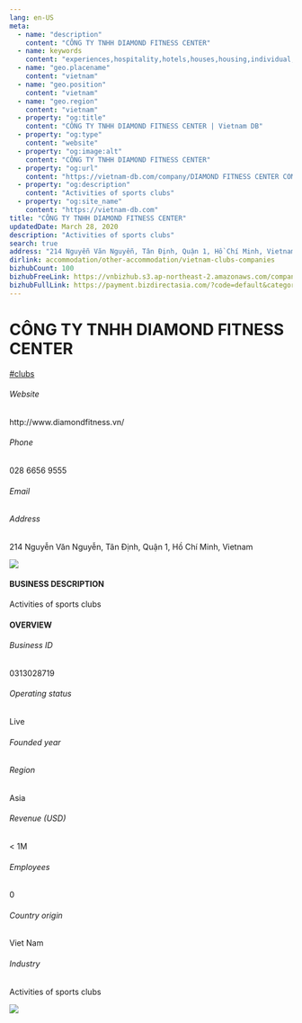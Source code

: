 ```yaml
---
lang: en-US
meta:
  - name: "description"
    content: "CÔNG TY TNHH DIAMOND FITNESS CENTER"
  - name: keywords
    content: "experiences,hospitality,hotels,houses,housing,individual,laptops,membership,residential,resort,resorts,speakers,spirits,virtual,wireless,wireless,wireless,vietnam-clubs-companies"
  - name: "geo.placename"
    content: "vietnam"
  - name: "geo.position"
    content: "vietnam"
  - name: "geo.region"
    content: "vietnam"
  - property: "og:title"
    content: "CÔNG TY TNHH DIAMOND FITNESS CENTER | Vietnam DB"
  - property: "og:type"
    content: "website"
  - property: "og:image:alt"
    content: "CÔNG TY TNHH DIAMOND FITNESS CENTER"
  - property: "og:url"
    content: "https://vietnam-db.com/company/DIAMOND FITNESS CENTER COMPANY LIMITED-2772056"
  - property: "og:description"
    content: "Activities of sports clubs"
  - property: "og:site_name"
    content: "https://vietnam-db.com"
title: "CÔNG TY TNHH DIAMOND FITNESS CENTER"
updatedDate: March 28, 2020
description: "Activities of sports clubs"
search: true
address: "214 Nguyễn Văn Nguyễn, Tân Định, Quận 1, Hồ Chí Minh, Vietnam"
dirlink: accommodation/other-accommodation/vietnam-clubs-companies
bizhubCount: 100
bizhubFreeLink: https://vnbizhub.s3.ap-northeast-2.amazonaws.com/companies/vietnam-clubs-companies_preview.xlsx
bizhubFullLink: https://payment.bizdirectasia.com/?code=default&category=bizhub&item=vietnam-clubs-companies&redirect=https://vietnam-db.com
---
```



<div class="bd-item">
    <div class="item-content">
        <div class="detail-title-wrap">
            <h1 class="detail-title">
                CÔNG TY TNHH DIAMOND FITNESS CENTER
            </h1>
        </div>
		<div class="detail-tagslist"><a href="/accommodation/other-accommodation/tags/clubs" class="detail-tagitem">#clubs</a></div>
        <h6 class="bd-label">Website</h6>
        <p>http://www.diamondfitness.vn/</p>
		<h6 class="bd-label">Phone</h6>
        <p>028 6656 9555</p>
        <h6 class="bd-label">Email</h6>
        <p><a class="textColorPrimary" href="#"></a></p>
        <h6 class="bd-label">Address</h6>
        <p>214 Nguyễn Văn Nguyễn, Tân Định, Quận 1, Hồ Chí Minh, Vietnam</p>
    </div>
</div>

<div class="banner-wrap text-center"><a href="" class="banner-link"><img src="/assets/vndb.com/BannerAds2.jpg" class="banner-img"></a></div>

<div class="bd-item">
    <div class="item-content">
        <h4 class="textColorPrimary item-title">BUSINESS DESCRIPTION</h4>
        <p>Activities of sports clubs</p>
    </div>
</div>

<div class="bd-item">
    <div class="item-content">
        <h4 class="textColorPrimary item-title">OVERVIEW</h4>
        <div class="item-info">
            <h6 class="bd-label">Business ID</h6>
            <p>0313028719</p>
        </div>
        <div class="item-info">
            <h6 class="bd-label">Operating status</h6>
            <p>Live<small class="bd-status_dot live"></small></p>
        </div>
        <div class="item-info">
            <h6 class="bd-label">Founded year</h6>
            <p></p>
        </div>
        <div class="item-info">
            <h6 class="bd-label">Region</h6>
            <p>Asia</p>
        </div>
        <div class="item-info">
            <h6 class="bd-label">Revenue (USD)</h6>
            <p>&lt; 1M</p>
        </div>
        <div class="item-info">
            <h6 class="bd-label">Employees</h6>
            <p>0</p>
        </div>
        <div class="item-info">
            <h6 class="bd-label">Country origin</h6>
            <p>Viet Nam</p>
        </div>
        <div class="item-info">
            <h6 class="bd-label">Industry</h6>
            <p>Activities of sports clubs</p>
        </div>
    </div>
</div>

<div class="banner-wrap text-center"><a href="" class="banner-link"><img src="/assets/vndb.com/BannerAd_04_728x90.jpg" class="banner-img"></a></div>

<CustomPopup popupTitle="ENTER EMAIL TO DOWNLOAD" popupSubTitle="The companies data will be sent to your inbox. Please enter your email." :free="this.$frontmatter.bizhubFreeLink" :paid="this.$frontmatter.bizhubFullLink" :count="this.$frontmatter.bizhubCount"/>

